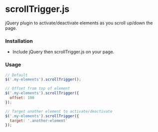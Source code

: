 # scrollTrigger.js

jQuery plugin to activate/deactivate elements as you scroll up/down the page.

### Installation
- Include jQuery then scrollTrigger.js on your page.

### Usage
```javascript
// Default
$('.my-elements').scrollTrigger();
```
```javascript
// Offset from top of element
$('.my-elements').scrollTrigger({
  offset: 100
});
```
```javascript
// Target another element to activate/deactivate
$('.my-elements').scrollTrigger({
  target: '.another-element'
});
```
